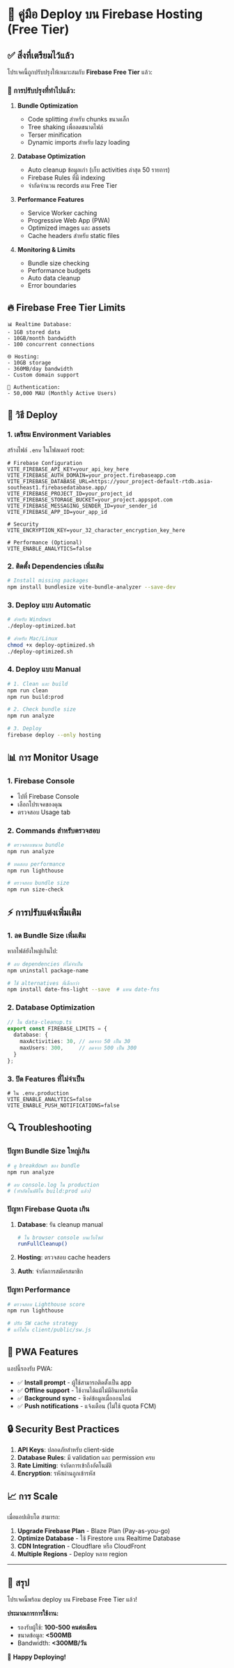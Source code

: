 # 🚀 คู่มือ Deploy บน Firebase Hosting (Free Tier)

## ✅ สิ่งที่เตรียมไว้แล้ว

โปรเจคนี้ถูกปรับปรุงให้เหมาะสมกับ **Firebase Free Tier** แล้ว:

### 🔧 การปรับปรุงที่ทำไปแล้ว:

1. **Bundle Optimization**
   - Code splitting สำหรับ chunks ขนาดเล็ก
   - Tree shaking เพื่อลดขนาดไฟล์
   - Terser minification
   - Dynamic imports สำหรับ lazy loading

2. **Database Optimization**
   - Auto cleanup ข้อมูลเก่า (เก็บ activities ล่าสุด 50 รายการ)
   - Firebase Rules ที่มี indexing
   - จำกัดจำนวน records ตาม Free Tier

3. **Performance Features**
   - Service Worker caching
   - Progressive Web App (PWA)
   - Optimized images และ assets
   - Cache headers สำหรับ static files

4. **Monitoring & Limits**
   - Bundle size checking
   - Performance budgets
   - Auto data cleanup
   - Error boundaries

## 🔥 Firebase Free Tier Limits

```
📊 Realtime Database:
- 1GB stored data
- 10GB/month bandwidth
- 100 concurrent connections

🌐 Hosting:
- 10GB storage
- 360MB/day bandwidth
- Custom domain support

👥 Authentication:
- 50,000 MAU (Monthly Active Users)
```

## 🚀 วิธี Deploy

### 1. เตรียม Environment Variables

สร้างไฟล์ `.env` ในโฟลเดอร์ root:

```env
# Firebase Configuration
VITE_FIREBASE_API_KEY=your_api_key_here
VITE_FIREBASE_AUTH_DOMAIN=your_project.firebaseapp.com
VITE_FIREBASE_DATABASE_URL=https://your_project-default-rtdb.asia-southeast1.firebasedatabase.app/
VITE_FIREBASE_PROJECT_ID=your_project_id
VITE_FIREBASE_STORAGE_BUCKET=your_project.appspot.com
VITE_FIREBASE_MESSAGING_SENDER_ID=your_sender_id
VITE_FIREBASE_APP_ID=your_app_id

# Security
VITE_ENCRYPTION_KEY=your_32_character_encryption_key_here

# Performance (Optional)
VITE_ENABLE_ANALYTICS=false
```

### 2. ติดตั้ง Dependencies เพิ่มเติม

```bash
# Install missing packages
npm install bundlesize vite-bundle-analyzer --save-dev
```

### 3. Deploy แบบ Automatic

```bash
# สำหรับ Windows
./deploy-optimized.bat

# สำหรับ Mac/Linux
chmod +x deploy-optimized.sh
./deploy-optimized.sh
```

### 4. Deploy แบบ Manual

```bash
# 1. Clean และ build
npm run clean
npm run build:prod

# 2. Check bundle size
npm run analyze

# 3. Deploy
firebase deploy --only hosting
```

## 📊 การ Monitor Usage

### 1. Firebase Console
- ไปที่ Firebase Console
- เลือกโปรเจคของคุณ
- ตรวจสอบ Usage tab

### 2. Commands สำหรับตรวจสอบ

```bash
# ตรวจสอบขนาด bundle
npm run analyze

# ทดสอบ performance
npm run lighthouse

# ตรวจสอบ bundle size
npm run size-check
```

## ⚡ การปรับแต่งเพิ่มเติม

### 1. ลด Bundle Size เพิ่มเติม

หากไฟล์ยังใหญ่เกินไป:

```bash
# ลบ dependencies ที่ไม่จำเป็น
npm uninstall package-name

# ใช้ alternatives ที่เล็กกว่า
npm install date-fns-light --save  # แทน date-fns
```

### 2. Database Optimization

```typescript
// ใน data-cleanup.ts
export const FIREBASE_LIMITS = {
  database: {
    maxActivities: 30, // ลดจาก 50 เป็น 30
    maxUsers: 300,     // ลดจาก 500 เป็น 300
  }
};
```

### 3. ปิด Features ที่ไม่จำเป็น

```env
# ใน .env.production
VITE_ENABLE_ANALYTICS=false
VITE_ENABLE_PUSH_NOTIFICATIONS=false
```

## 🔍 Troubleshooting

### ปัญหา Bundle Size ใหญ่เกิน

```bash
# ดู breakdown ของ bundle
npm run analyze

# ลบ console.log ใน production
# (ทำอัตโนมัติใน build:prod แล้ว)
```

### ปัญหา Firebase Quota เกิน

1. **Database**: รัน cleanup manual
   ```bash
   # ใน browser console บนเว็บไซต์
   runFullCleanup()
   ```

2. **Hosting**: ตรวจสอบ cache headers

3. **Auth**: จำกัดการสมัครสมาชิก

### ปัญหา Performance

```bash
# ตรวจสอบ Lighthouse score
npm run lighthouse

# ปรับ SW cache strategy
# แก้ไขใน client/public/sw.js
```

## 📱 PWA Features

แอปนี้รองรับ PWA:

- ✅ **Install prompt** - ผู้ใช้สามารถติดตั้งเป็น app
- ✅ **Offline support** - ใช้งานได้แม้ไม่มีอินเทอร์เน็ต  
- ✅ **Background sync** - ซิงค์ข้อมูลเมื่อออนไลน์
- ✅ **Push notifications** - แจ้งเตือน (ไม่ใช้ quota FCM)

## 🔒 Security Best Practices

1. **API Keys**: ปลอดภัยสำหรับ client-side
2. **Database Rules**: มี validation และ permission ครบ
3. **Rate Limiting**: จำกัดการเข้าถึงอัตโนมัติ
4. **Encryption**: รหัสผ่านถูกเข้ารหัส

## 📈 การ Scale

เมื่อแอปเติบโต สามารถ:

1. **Upgrade Firebase Plan** - Blaze Plan (Pay-as-you-go)
2. **Optimize Database** - ใช้ Firestore แทน Realtime Database
3. **CDN Integration** - Cloudflare หรือ CloudFront
4. **Multiple Regions** - Deploy หลาย region

---

## 🎯 สรุป

โปรเจคนี้พร้อม deploy บน Firebase Free Tier แล้ว! 

**ประมาณการการใช้งาน:**
- รองรับผู้ใช้: **100-500 คนต่อเดือน**
- ขนาดข้อมูล: **<500MB**
- Bandwidth: **<300MB/วัน**

🚀 **Happy Deploying!**
